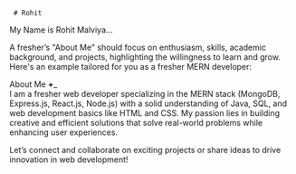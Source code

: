      # Rohit    
 My Name is Rohit Malviya...                           
      
                             
A fresher’s "About Me" should focus on enthusiasm, skills, academic background, and projects,  highlighting the willingness to learn and grow. Here's an example tailored for you as a fresher MERN developer:
             
About Me __+___                           
I am a fresher web developer specializing in the MERN stack (MongoDB, Express.js, React.js, Node.js) with a solid understanding of Java, SQL, and web development basics like HTML and CSS. My passion lies in building creative and efficient solutions that solve real-world problems while enhancing user experiences.                                
                                                                                                              
                 
Let’s connect and collaborate on exciting projects or share ideas to drive innovation in web development!                                                                                                                                   
                                                                                                                                                             
                         
                             

